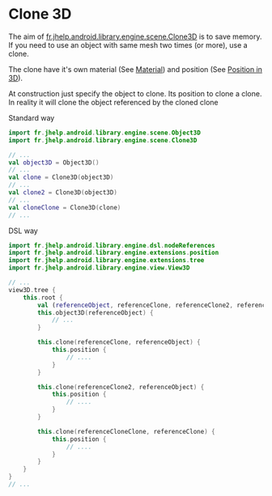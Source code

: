 # Clone 3D

The aim
of [fr.jhelp.android.library.engine.scene.Clone3D](../../../src/main/java/fr/jhelp/android/library/engine/scene/Clone3D.kt)
is to save memory. If you need to use an object with same mesh two times (or more), use a clone.

The clone have it's own material (See [Material](../../material/Material.md))
and position (See [Position in 3D](../../position/PositionIn3D.md)).

At construction just specify the object to clone.
Its position to clone a clone. In reality it will clone the object referenced by the cloned clone

Standard way

```kotlin
import fr.jhelp.android.library.engine.scene.Object3D
import fr.jhelp.android.library.engine.scene.Clone3D

// ...
val object3D = Object3D()
// ...
val clone = Clone3D(object3D)
// ...
val clone2 = Clone3D(object3D)
// ...
val cloneClone = Clone3D(clone)
// ...
```

DSL way

```kotlin
import fr.jhelp.android.library.engine.dsl.nodeReferences
import fr.jhelp.android.library.engine.extensions.position
import fr.jhelp.android.library.engine.extensions.tree
import fr.jhelp.android.library.engine.view.View3D

// ...
view3D.tree {
    this.root {
        val (referenceObject, referenceClone, referenceClone2, referenceCloneClone) = nodeReferences()
        this.object3D(referenceObject) {
            // ...
        }

        this.clone(referenceClone, referenceObject) {
            this.position {
                // ....
            }
        }

        this.clone(referenceClone2, referenceObject) {
            this.position {
                // ....
            }
        }

        this.clone(referenceCloneClone, referenceClone) {
            this.position {
                // ....
            }
        }
    }
}
// ...
```
